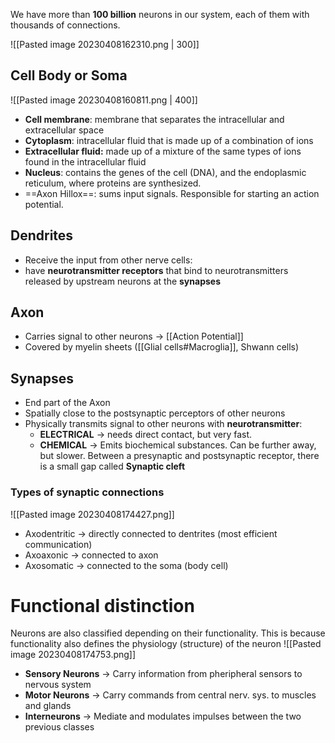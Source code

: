 We have more than **100 billion** neurons in our system, each of them with thousands of connections.

![[Pasted image 20230408162310.png | 300]]
## Cell Body or Soma
![[Pasted image 20230408160811.png | 400]]
- **Cell membrane**: membrane that separates the intracellular and extracellular space 
- **Cytoplasm**: intracellular fluid that is made up of a combination of ions
- **Extracellular fluid:** made up of a mixture of the same types of ions found in the intracellular fluid 
- **Nucleus**: contains the genes of the cell (DNA), and the endoplasmic reticulum, where proteins are synthesized. 
- ==Axon Hillox==: sums input signals. Responsible for starting an action potential.
## Dendrites
- Receive the input from other nerve cells:
- have **neurotransmitter receptors** that bind to neurotransmitters released by upstream neurons at the **synapses**
## Axon 
- Carries signal to other neurons → [[Action Potential]]
- Covered by myelin sheets ([[Glial cells#Macroglia]], Shwann cells)
## Synapses 
- End part of the Axon
- Spatially close to the postsynaptic perceptors of other neurons
- Physically transmits signal to other neurons with **neurotransmitter**:
	- **ELECTRICAL**  -> needs direct contact, but very fast.
	- **CHEMICAL** -> Emits biochemical substances. Can be further away, but slower.
Between a presynaptic and postsynaptic receptor, there is a small gap called **Synaptic cleft**
### Types of synaptic connections
![[Pasted image 20230408174427.png]]
- Axodentritic -> directly connected to dentrites (most efficient communication)
- Axoaxonic -> connected to axon
- Axosomatic -> connected to the soma (body cell)

# Functional distinction
Neurons are also classified depending on their functionality. This is because functionality also defines the physiology (structure) of the neuron
![[Pasted image 20230408174753.png]]
- **Sensory Neurons** -> Carry information from pheripheral sensors to nervous system
- **Motor Neurons** -> Carry commands from central nerv. sys. to muscles and glands
- **Interneurons** -> Mediate and modulates impulses between the two previous classes